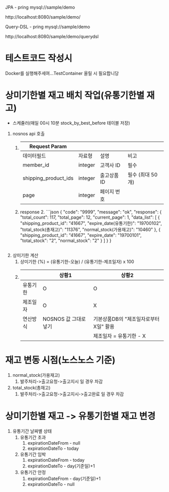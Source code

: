 JPA - pring mysql://sample/demo

http://localhost:8080/sample/demo/

Query-DSL - pring mysql://sample/demo

http://localhost:8080/sample/demo/querydsl

# 테스트코드 작성시
Docker를 실행해주세여...TestContainer 올릴 시 필요합니당

# 상미기한별 재고 배치 작업(유통기한별 재고)
* 스케쥴러(매일 00시 10분 stock_by_best_before 테이블 저장)
1. nosnos api 호출
   1. |Request Param|   |   |   |
         |---|---|---|---|
      |데이터필드|자료형|설명|비고|
      |member_id|integer|고객사 ID|필수|
      |shipping_product_ids|integer|출고상품ID|필수 (최대 50개)|
      |page|integer|페이지 번호|   |
   2. response
      2. ```json
         {
         "code": "9999",
         "message": "ok",
         "response": {
         "total_count": 117,
         "total_page": 12,
         "current_page": 1,
         "data_list": [
                        { 
                          "shipping_product_id": "41667",
                          "expire_date(유통기한)": "19700102",
                          "total_stock(총재고)": "11376",
                          "normal_stock(가용재고)": "10460"
                        },
                        {
                          "shipping_product_id": "41667",
                          "expire_date": "19700101",
                          "total_stock": "2",
                          "normal_stock": "2"
                        }
                      ]
                    }
         }
         ```
2. 상미기한 계산
   1. 상미기한 (%) =  (유통기한-오늘) / (유통기한-제조일자) x 100
   2. |  | 상황1 | 상황2 |
      | ------- | --- | --- |
      |유통기한| O | O |
      |제조일자| O | X |
      |연산방식| NOSNOS 값 그대로 넣기 | 기본상품DB의 "제조일자로부터 X일" 활용 |
      |  |  | 제조일자 = 유통기한 - X |
# 재고 변동 시점(노스노스 기준)
1. normal_stock(가용재고)
   1. 발주처리->출고요청->출고지시 일 경우 차감
2. total_stock(총재고)
   1. 발주처리->출고요청->출고지시->출고완료 일 경우 차감
   
# 상미기한별 재고 -> 유통기한별 재고 변경
1. 유통기간 날짜별 상태
   1. 유통기간 초과
      1. expirationDateFrom - null
      2. expirationDateTo - today
   2. 유통기간 임박
      1. expirationDateFrom - today
      2. expirationDateTo - day(기준일)+1
   3. 유통기간 안정
      1. expirationDateFrom - day(기준일)+1
      2. expirationDateTo - null
